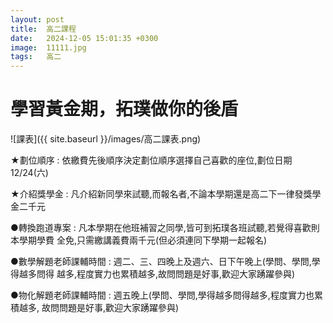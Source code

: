 ```yaml
---
layout: post
title:  高二課程
date:   2024-12-05 15:01:35 +0300
image:  11111.jpg
tags:   高二
---
```

# 學習黃金期，拓璞做你的後盾

![課表]({{ site.baseurl }}/images/高二課表.png)


★劃位順序 : 依繳費先後順序決定劃位順序選擇自己喜歡的座位,劃位日期 12/24(六)

★介紹獎學金 : 凡介紹新同學來試聽,而報名者,不論本學期還是高二下一律發獎學金二千元

●轉換跑道專案 : 凡本學期在他班補習之同學,皆可到拓璞各班試聽,若覺得喜歡則本學期學費
全免,只需繳講義費兩千元(但必須連同下學期一起報名)

●數學解題老師課輔時間 : 週二、三、四晚上及週六、日下午晚上(學問、學問,學得越多問得
越多,程度實力也累積越多,故問問題是好事,歡迎大家踴躍參與)

●物化解題老師課輔時間 : 週五晚上(學問、學問,學得越多問得越多,程度實力也累積越多,
故問問題是好事,歡迎大家踴躍參與)





